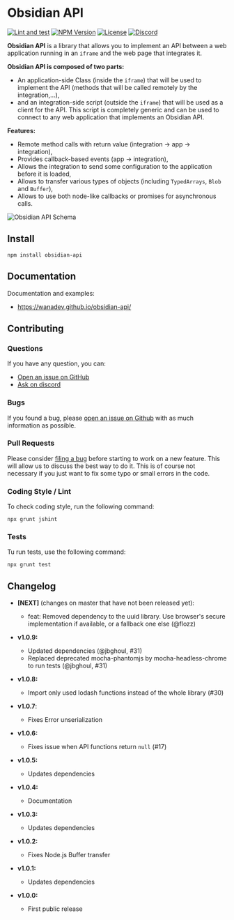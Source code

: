 # Obsidian API

[![Lint and test](https://github.com/wanadev/obsidian-api/actions/workflows/tests.yml/badge.svg)](https://github.com/wanadev/obsidian-api/actions/workflows/tests.yml)
[![NPM Version](http://img.shields.io/npm/v/obsidian-api.svg?style=flat)](https://www.npmjs.com/package/obsidian-api)
[![License](http://img.shields.io/npm/l/obsidian-api.svg?style=flat)](https://github.com/wanadev/obsidian-api/blob/master/LICENSE)
[![Discord](https://img.shields.io/badge/chat-Discord-8c9eff?logo=discord&logoColor=ffffff)](https://discord.gg/BmUkEdMuFp)

**Obsidian API** is a library that allows you to implement an API between a web
application running in an `iframe` and the web page that integrates it.

**Obsidian API is composed of two parts:**

* An application-side Class (inside the `iframe`) that will be used to
  implement the API (methods that will be called remotely by the
  integration,...),
* and an integration-side script (outside the `iframe`) that will be used as
  a client for the API. This script is completely generic and can be used to
  connect to any web application that implements an Obsidian API.

**Features:**

* Remote method calls with return value (integration → app → integration),
* Provides callback-based events (app → integration),
* Allows the integration to send some configuration to the application before
  it is loaded,
* Allows to transfer various types of objects (including `TypedArrays`,
  `Blob` and `Buffer`),
* Allows to use both node-like callbacks or promises for asynchronous calls.

![Obsidian API Schema](./doc/images/obsidian-api-schema.png)


## Install

    npm install obsidian-api


## Documentation

Documentation and examples:

* https://wanadev.github.io/obsidian-api/


## Contributing

### Questions

If you have any question, you can:

* [Open an issue on GitHub][gh-issue]
* [Ask on discord][discord]

### Bugs

If you found a bug, please [open an issue on Github][gh-issue] with as much information as possible.

### Pull Requests

Please consider [filing a bug][gh-issue] before starting to work on a new feature. This will allow us to discuss the best way to do it. This is of course not necessary if you just want to fix some typo or small errors in the code.

### Coding Style / Lint

To check coding style, run the following command:

    npx grunt jshint

### Tests

Tu run tests, use the following command:

    npx grunt test


[gh-issue]: https://github.com/wanadev/obsidian-api/issues
[discord]: https://discord.gg/BmUkEdMuFp


## Changelog

* **[NEXT]** (changes on master that have not been released yet):

  * feat: Removed dependency to the uuid library. Use browser's secure implementation if available, or a fallback one else (@flozz)

* **v1.0.9:**

  * Updated dependencies (@jbghoul, #31)
  * Replaced deprecated mocha-phantomjs by mocha-headless-chrome to run tests (@jbghoul, #31)

* **v1.0.8:**

  * Import only used lodash functions instead of the whole library (#30)

* **v1.0.7**:

  * Fixes Error unserialization

* **v1.0.6:**

  * Fixes issue when API functions return `null` (#17)

* **v1.0.5:**

  * Updates dependencies

* **v1.0.4:**

  * Documentation

* **v1.0.3:**

  * Updates dependencies

* **v1.0.2:**

  * Fixes Node.js Buffer transfer

* **v1.0.1:**

  * Updates dependencies

* **v1.0.0:**

  * First public release
